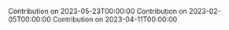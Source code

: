 Contribution on 2023-05-23T00:00:00
Contribution on 2023-02-05T00:00:00
Contribution on 2023-04-11T00:00:00
